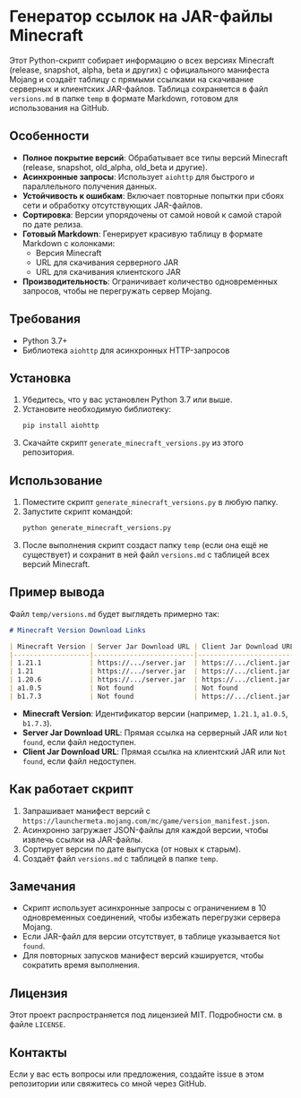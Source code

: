 # Генератор ссылок на JAR-файлы Minecraft

Этот Python-скрипт собирает информацию о всех версиях Minecraft (release, snapshot, alpha, beta и других) с официального манифеста Mojang и создаёт таблицу с прямыми ссылками на скачивание серверных и клиентских JAR-файлов. Таблица сохраняется в файл `versions.md` в папке `temp` в формате Markdown, готовом для использования на GitHub.

## Особенности
- **Полное покрытие версий**: Обрабатывает все типы версий Minecraft (release, snapshot, old_alpha, old_beta и другие).
- **Асинхронные запросы**: Использует `aiohttp` для быстрого и параллельного получения данных.
- **Устойчивость к ошибкам**: Включает повторные попытки при сбоях сети и обработку отсутствующих JAR-файлов.
- **Сортировка**: Версии упорядочены от самой новой к самой старой по дате релиза.
- **Готовый Markdown**: Генерирует красивую таблицу в формате Markdown с колонками:
  - Версия Minecraft
  - URL для скачивания серверного JAR
  - URL для скачивания клиентского JAR
- **Производительность**: Ограничивает количество одновременных запросов, чтобы не перегружать сервер Mojang.

## Требования
- Python 3.7+
- Библиотека `aiohttp` для асинхронных HTTP-запросов

## Установка
1. Убедитесь, что у вас установлен Python 3.7 или выше.
2. Установите необходимую библиотеку:
   ```bash
   pip install aiohttp
   ```
3. Скачайте скрипт `generate_minecraft_versions.py` из этого репозитория.

## Использование
1. Поместите скрипт `generate_minecraft_versions.py` в любую папку.
2. Запустите скрипт командой:
   ```bash
   python generate_minecraft_versions.py
   ```
3. После выполнения скрипт создаст папку `temp` (если она ещё не существует) и сохранит в ней файл `versions.md` с таблицей всех версий Minecraft.

## Пример вывода
Файл `temp/versions.md` будет выглядеть примерно так:

```markdown
# Minecraft Version Download Links

| Minecraft Version | Server Jar Download URL | Client Jar Download URL |
|-------------------|-------------------------|-------------------------|
| 1.21.1            | https://.../server.jar  | https://.../client.jar  |
| 1.21              | https://.../server.jar  | https://.../client.jar  |
| 1.20.6            | https://.../server.jar  | https://.../client.jar  |
| a1.0.5            | Not found               | Not found               |
| b1.7.3            | Not found               | https://.../client.jar  |
```

- **Minecraft Version**: Идентификатор версии (например, `1.21.1`, `a1.0.5`, `b1.7.3`).
- **Server Jar Download URL**: Прямая ссылка на серверный JAR или `Not found`, если файл недоступен.
- **Client Jar Download URL**: Прямая ссылка на клиентский JAR или `Not found`, если файл недоступен.

## Как работает скрипт
1. Запрашивает манифест версий с `https://launchermeta.mojang.com/mc/game/version_manifest.json`.
2. Асинхронно загружает JSON-файлы для каждой версии, чтобы извлечь ссылки на JAR-файлы.
3. Сортирует версии по дате выпуска (от новых к старым).
4. Создаёт файл `versions.md` с таблицей в папке `temp`.

## Замечания
- Скрипт использует асинхронные запросы с ограничением в 10 одновременных соединений, чтобы избежать перегрузки сервера Mojang.
- Если JAR-файл для версии отсутствует, в таблице указывается `Not found`.
- Для повторных запусков манифест версий кэшируется, чтобы сократить время выполнения.

## Лицензия
Этот проект распространяется под лицензией MIT. Подробности см. в файле `LICENSE`.

## Контакты
Если у вас есть вопросы или предложения, создайте issue в этом репозитории или свяжитесь со мной через GitHub.
